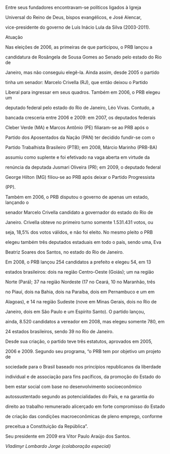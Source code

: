 

Entre seus fundadores encontravam-se políticos ligados à Igreja

Universal do Reino de Deus, bispos evangélicos, e José Alencar,

vice-presidente do governo de Luís Inácio Lula da Silva (2003-2011).



Atuação



Nas eleições de 2006, as primeiras de que participou, o PRB lançou a

candidatura de Rosângela de Sousa Gomes ao Senado pelo estado do Rio de

Janeiro, mas não conseguiu elegê-la. Ainda assim, desde 2005 o partido

tinha um senador: Marcelo Crivella (RJ), que então deixou o Partido

Liberal para ingressar em seus quadros. Também em 2006, o PRB elegeu um

deputado federal pelo estado do Rio de Janeiro, Léo Vivas. Contudo, a

bancada cresceria entre 2006 e 2009: em 2007, os deputados federais

Cleber Verde (MA) e Marcos Antônio (PE) filiaram-se ao PRB após o

Partido dos Aposentados da Nação (PAN) ter decidido fundir-se com o

Partido Trabalhista Brasileiro (PTB); em 2008, Márcio Marinho (PRB-BA)

assumiu como suplente e foi efetivado na vaga aberta em virtude da

renúncia da deputada Jusmari Oliveira (PR); em 2009, o deputado federal

George Hilton (MG) filiou-se ao PRB após deixar o Partido Progressista

(PP).



Também em 2006, o PRB disputou o governo de apenas um estado, lançando o

senador Marcelo Crivella candidato a governador do estado do Rio de

Janeiro. Crivella obteve no primeiro turno somente 1.531.431 votos, ou

seja, 18,5% dos votos válidos, e não foi eleito. No mesmo pleito o PRB

elegeu também três deputados estaduais em todo o país, sendo uma, Eva

Beatriz Soares dos Santos, no estado do Rio de Janeiro.



Em 2008, o PRB lançou 254 candidatos a prefeito e elegeu 54, em 13

estados brasileiros: dois na região Centro-Oeste (Goiás); um na região

Norte (Pará); 37 na região Nordeste (17 no Ceará, 10 no Maranhão, três

no Piauí, dois na Bahia, dois na Paraíba, dois em Pernambuco e um em

Alagoas), e 14 na região Sudeste (nove em Minas Gerais, dois no Rio de

Janeiro, dois em São Paulo e um Espírito Santo). O partido lançou,

ainda, 8.520 candidatos a vereador em 2008, mas elegeu somente 780, em

24 estados brasileiros, sendo 39 no Rio de Janeiro.



Desde sua criação, o partido teve três estatutos, aprovados em 2005,

2006 e 2009. Segundo seu programa, “o PRB tem por objetivo um projeto de

sociedade para o Brasil baseado nos princípios republicanos da liberdade

individual e de associação para fins pacíficos, da promoção do Estado do

bem estar social com base no desenvolvimento socioeconômico

autossustentado segundo as potencialidades do País, e na garantia do

direito ao trabalho remunerado alicerçado em forte compromisso do Estado

de criação das condições macroeconômicas de pleno emprego, conforme

preceitua a Constituição da República”.



Seu presidente em 2009 era Vitor Paulo Araújo dos Santos.



*Vladimyr Lombardo Jorge (colaboração especial)*



